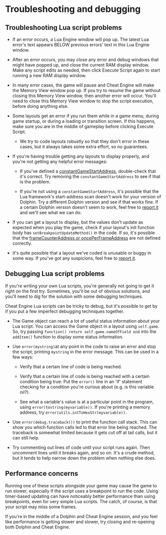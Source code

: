 # Troubleshooting and debugging


## Troubleshooting Lua script problems
 
- If an error occurs, a Lua Engine window will pop up. The latest Lua error's text appears BELOW previous errors' text in this Lua Engine window.

- After an error occurs, you may close any error and debug windows that might have popped up, and close the current RAM display window. Make any script edits as needed, then click Execute Script again to start running a new RAM display window.

- In many error cases, the game will pause and Cheat Engine will make the Memory View window pop up. If you try to resume the game without closing this Memory View window, then another error will occur. You'll need to close this Memory View window to stop the script execution, before doing anything else.

- Some layouts get an error if you run them while in a game menu, during game startup, or during a loading or transition screen. If this happens, make sure you are in the middle of gameplay before clicking Execute Script.

  - We try to code layouts robustly so that they don't error in these cases, but it always takes some extra effort, so no guarantees.

- If you're having trouble getting any layouts to display properly, and you're not getting any helpful error messages:

  - If you've defined a [constantGameStartAddress](different_dolphin.md#optional-constantgamestartaddress), double-check that it's correct. Try removing the `constantGameStartAddress` to see if that is the problem.

  - If you're not using a `constantGameStartAddress`, it's possible that the Lua framework's start-address scan doesn't work for your version of Dolphin. Try a different Dolphin version and see if that works fine. If a certain Dolphin version doesn't seem to work, feel free to [report it](/README.md#support) and we'll see what we can do.

- If you can get a layout to display, but the values don't update as expected when you play the game, check if your layout's init function body has `setBreakpointUpdateMethod()` in the code. If so, it's possible that the [frameCounterAddress or oncePerFrameAddress](different_dolphin.md) are not defined correctly.

- It's quite possible that a layout we've coded is unusable or buggy in some way. If you've got any suspicions, feel free to [report it](/README.md#support).


## Debugging Lua script problems

If you're writing your own Lua scripts, you're generally not going to get it right on the first try. Sometimes, you'll be out of obvious solutions, and you'll need to dig for the solution with some debugging techniques.

Cheat Engine Lua scripts can be tricky to debug, but it's possible to get by if you put a few imperfect debugging techniques together.

- The Game object can reach a lot of useful status information about your Lua script. You can access the Game object in a layout using `self.game`. So, try passing `function() return self.game.nameOfField end` into the `addItem()` function to display some status information.

- Use `error(mystring)`at any point in the code to raise an error and stop the script, printing `mystring` in the error message. This can be used in a few ways:

  - Verify that a certain line of code is being reached.
  
  - Verify that a certain line of code is being reached with a certain condition being true: Put the `error()` line in an 'if' statement checking for a condition you're curious about (e.g. is this variable nil?).
  
  - See what a variable's value is at a particular point in the program, using `error(tostring(myvariable))`. If you're printing a memory address, try `error(utils.intToHexStr(myvariable))`.
  
- Use `error(debug.traceback())` to print the function call stack. This can show you which function calls led to that error line being reached. The traceback is somewhat limited because it gets cut off at tail calls, but it can still help.

- Try commenting out lines of code until your script runs again. Then uncomment lines until it breaks again, and so on. It's a crude method, but it tends to help narrow down the problem when nothing else does.


## Performance concerns

Running one of these scripts alongside your game may cause the game to run slower, especially if the script uses a breakpoint to run the code. Using timer-based updating can have noticeably better performance than using breakpoints, even for very simple Lua scripts. The catch, of course, is that your script may miss some frames.

If you're in the middle of a Dolphin and Cheat Engine session, and you feel like performance is getting slower and slower, try closing and re-opening both Dolphin and Cheat Engine.

